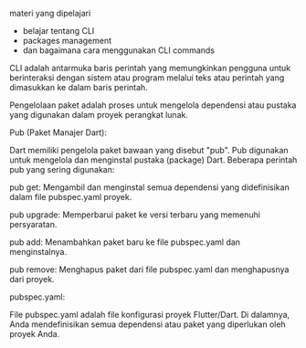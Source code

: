 materi yang dipelajari

- belajar tentang CLI
- packages management
- dan bagaimana cara menggunakan CLI commands

CLI adalah antarmuka baris perintah yang memungkinkan pengguna untuk berinteraksi dengan sistem atau program melalui teks atau perintah yang dimasukkan ke dalam baris perintah.

Pengelolaan paket adalah proses untuk mengelola dependensi atau pustaka yang digunakan dalam proyek perangkat lunak.

Pub (Paket Manajer Dart):

Dart memiliki pengelola paket bawaan yang disebut "pub". Pub digunakan untuk mengelola dan menginstal pustaka (package) Dart.
Beberapa perintah pub yang sering digunakan:

pub get: Mengambil dan menginstal semua dependensi yang didefinisikan dalam file pubspec.yaml proyek.

pub upgrade: Memperbarui paket ke versi terbaru yang memenuhi persyaratan.

pub add: Menambahkan paket baru ke file pubspec.yaml dan menginstalnya.

pub remove: Menghapus paket dari file pubspec.yaml dan menghapusnya dari proyek.

pubspec.yaml:

File pubspec.yaml adalah file konfigurasi proyek Flutter/Dart. Di dalamnya, Anda mendefinisikan semua dependensi atau paket yang diperlukan oleh proyek Anda.